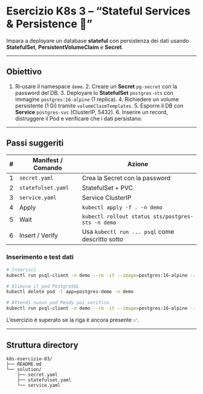 # Esercizio K8s 3 – “Stateful Services & Persistence 💾”

Impara a deployare un database **stateful** con persistenza dei dati usando **StatefulSet**, **PersistentVolumeClaim** e **Secret**.

---

## Obiettivo
1. Ri‑usare il namespace `demo`.    2. Creare un **Secret** `pg-secret` con la password del DB.    3. Deployare lo **StatefulSet** `postgres-sts` con immagine `postgres:16-alpine` (1 replica).    4. Richiedere un volume persistente (1 Gi) tramite `volumeClaimTemplates`.    5. Esporre il DB con **Service** `postgres-svc` (ClusterIP, 5432).    6. Inserire un record, distruggere il Pod e verificare che i dati persistano.

---

## Passi suggeriti

| # | Manifest / Comando | Azione |
|---|---------------------|--------|
| 1 | `secret.yaml`     | Crea la Secret con la password |
| 2 | `statefulset.yaml`| StatefulSet + PVC |
| 3 | `service.yaml`    | Service ClusterIP |
| 4 | Apply             | `kubectl apply -f . -n demo` |
| 5 | Wait              | `kubectl rollout status sts/postgres-sts -n demo` |
| 6 | Insert / Verify   | Usa `kubectl run ... psql` come descritto sotto |

### Inserimento e test dati

```bash
# Inserisci
kubectl run psql-client -n demo --rm -it --image=postgres:16-alpine --       psql -h postgres-svc -U demo -d demo_db -c       "CREATE TABLE hello(id serial PRIMARY KEY, msg text); INSERT INTO hello(msg) VALUES ('Hello K8s');"

# Elimina il pod PostgreSQL
kubectl delete pod -l app=postgres-demo -n demo

# Attendi nuovo pod Ready poi verifica
kubectl run psql-client -n demo --rm -it --image=postgres:16-alpine --       psql -h postgres-svc -U demo -d demo_db -c "SELECT * FROM hello;"
```

L’esercizio è superato se la riga è ancora presente ✅.

---

## Struttura directory

```
k8s-esercizio-03/
├── README.md
└── solution/
    ├── secret.yaml
    ├── statefulset.yaml
    └── service.yaml
```
